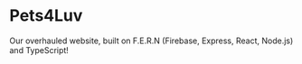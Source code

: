 # Pets4Luv
Our overhauled website, built on F.E.R.N (Firebase, Express, React, Node.js) and TypeScript!

